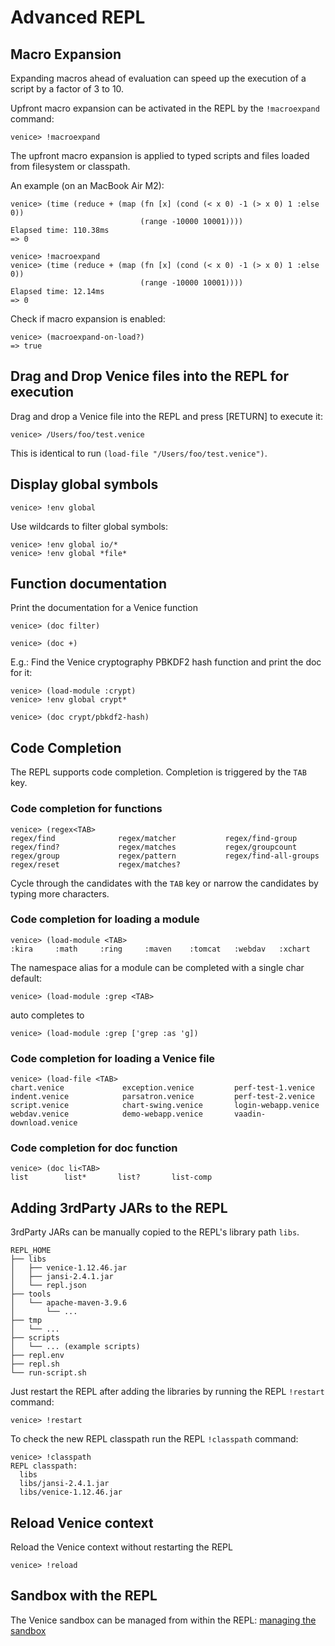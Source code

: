 # Advanced REPL 


## Macro Expansion

Expanding macros ahead of evaluation can speed up the execution of a script by 
a factor of 3 to 10.

Upfront macro expansion can be activated in the REPL by the `!macroexpand` command:

```text
venice> !macroexpand
```

The upfront macro expansion is applied to typed scripts and files loaded from 
filesystem or classpath.


An example (on an MacBook Air M2):

```text
venice> (time (reduce + (map (fn [x] (cond (< x 0) -1 (> x 0) 1 :else 0)) 
                             (range -10000 10001))))
Elapsed time: 110.38ms
=> 0
```
     
```text
venice> !macroexpand
venice> (time (reduce + (map (fn [x] (cond (< x 0) -1 (> x 0) 1 :else 0)) 
                             (range -10000 10001))))
Elapsed time: 12.14ms
=> 0
```

Check if macro expansion is enabled:

```text
venice> (macroexpand-on-load?)
=> true
```


## Drag and Drop Venice files into the REPL for execution

Drag and drop a Venice file into the REPL and press [RETURN] to execute it:

```text
venice> /Users/foo/test.venice
```

This is identical to run `(load-file "/Users/foo/test.venice")`.



## Display global symbols

```text
venice> !env global
```

Use wildcards to filter global symbols:

```text
venice> !env global io/*
venice> !env global *file*
```


## Function documentation

Print the documentation for a Venice function

```text
venice> (doc filter)

venice> (doc +)
```


E.g.: Find the Venice cryptography PBKDF2 hash function and print the doc for it:

```text
venice> (load-module :crypt)
venice> !env global crypt*

venice> (doc crypt/pbkdf2-hash)
```


## Code Completion

The REPL supports code completion. Completion is triggered by the `TAB` key.


### Code completion for functions

```text
venice> (regex<TAB>
regex/find              regex/matcher           regex/find-group
regex/find?             regex/matches           regex/groupcount
regex/group             regex/pattern           regex/find-all-groups
regex/reset             regex/matches?
```

Cycle through the candidates with the `TAB` key or narrow the candidates by 
typing more characters.


### Code completion for loading a module

```text
venice> (load-module <TAB>
:kira     :math     :ring     :maven    :tomcat   :webdav   :xchart
```

The namespace alias for a module can be completed with a single char default:

```text
venice> (load-module :grep <TAB>
```

auto completes to

```text
venice> (load-module :grep ['grep :as 'g])
```
 

### Code completion for loading a Venice file

```text
venice> (load-file <TAB>
chart.venice             exception.venice         perf-test-1.venice
indent.venice            parsatron.venice         perf-test-2.venice
script.venice            chart-swing.venice       login-webapp.venice
webdav.venice            demo-webapp.venice       vaadin-download.venice
```


### Code completion for doc function

```text
venice> (doc li<TAB>
list        list*       list?       list-comp
```


## Adding 3rdParty JARs to the REPL

3rdParty JARs can be manually copied to the REPL's library path `libs`. 

```text
REPL_HOME
├── libs
│   ├── venice-1.12.46.jar
│   ├── jansi-2.4.1.jar
│   └── repl.json
├── tools
│   └── apache-maven-3.9.6
│       └── ...
├── tmp
│   └── ...
├── scripts
│   └── ... (example scripts)
├── repl.env
├── repl.sh
└── run-script.sh
```

Just restart the REPL after adding the libraries by running the REPL `!restart` 
command:

```text
venice> !restart
```

To check the new REPL classpath run the REPL `!classpath` command:

```text
venice> !classpath
REPL classpath:
  libs
  libs/jansi-2.4.1.jar
  libs/venice-1.12.46.jar
```


## Reload Venice context

Reload the Venice context without restarting the REPL

```text
venice> !reload
```


## Sandbox with the REPL

The Venice sandbox can be managed from within the REPL: [managing the sandbox](repl-sandbox.md)

